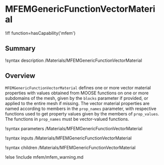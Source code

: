 # MFEMGenericFunctionVectorMaterial

!if! function=hasCapability('mfem')

## Summary

!syntax description /Materials/MFEMGenericFunctionVectorMaterial

## Overview

`MFEMGenericFunctionVectorMaterial` defines one or more vector material properties with values
obtained from MOOSE functions on one or more subdomains of the mesh, given by the `blocks` parameter
if provided, or applied to the entire mesh if missing. The vector material properties are named
according to members in the `prop_names` parameter, with respective functions used to get property
values given by the members of `prop_values`. The functions in `prop_names` must be vector-valued
functions.

!syntax parameters /Materials/MFEMGenericFunctionVectorMaterial

!syntax inputs /Materials/MFEMGenericFunctionVectorMaterial

!syntax children /Materials/MFEMGenericFunctionVectorMaterial

!else
!include mfem/mfem_warning.md
